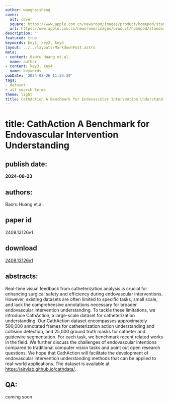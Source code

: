 ```yaml
---
author: wanghaisheng
cover:
  alt: cover
  square: https://www.apple.com.cn/newsroom/images/product/homepod/standard/Apple-HomePod-hero-230118_big.jpg.large_2x.jpg
  url: https://www.apple.com.cn/newsroom/images/product/homepod/standard/Apple-HomePod-hero-230118_big.jpg.large_2x.jpg
description: ''
featured: true
keywords: key1, key2, key3
layout: ../../layouts/MarkdownPost.astro
meta:
- content: Baoru Huang et.al.
  name: author
- content: key3, key4
  name: keywords
pubDate: '2024-08-26 11:33:39'
tags:
- dataset
- all search terms
theme: light
title: CathAction A Benchmark for Endovascular Intervention Understanding
---
```


# title: CathAction A Benchmark for Endovascular Intervention Understanding 
## publish date: 
**2024-08-23** 
## authors: 
  Baoru Huang et.al. 
## paper id
2408.13126v1
## download
[2408.13126v1](http://arxiv.org/abs/2408.13126v1)
## abstracts:
Real-time visual feedback from catheterization analysis is crucial for enhancing surgical safety and efficiency during endovascular interventions. However, existing datasets are often limited to specific tasks, small scale, and lack the comprehensive annotations necessary for broader endovascular intervention understanding. To tackle these limitations, we introduce CathAction, a large-scale dataset for catheterization understanding. Our CathAction dataset encompasses approximately 500,000 annotated frames for catheterization action understanding and collision detection, and 25,000 ground truth masks for catheter and guidewire segmentation. For each task, we benchmark recent related works in the field. We further discuss the challenges of endovascular intentions compared to traditional computer vision tasks and point out open research questions. We hope that CathAction will facilitate the development of endovascular intervention understanding methods that can be applied to real-world applications. The dataset is available at https://airvlab.github.io/cathdata/.
## QA:
coming soon
